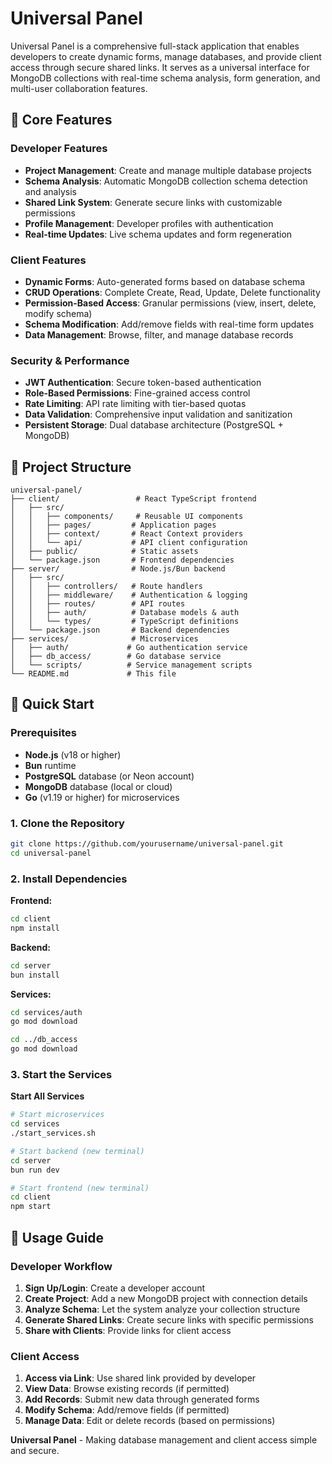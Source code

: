# Universal Panel

Universal Panel is a comprehensive full-stack application that enables developers to create dynamic forms, manage databases, and provide client access through secure shared links. It serves as a universal interface for MongoDB collections with real-time schema analysis, form generation, and multi-user collaboration features.

## 🚀 Core Features

### Developer Features
- **Project Management**: Create and manage multiple database projects
- **Schema Analysis**: Automatic MongoDB collection schema detection and analysis
- **Shared Link System**: Generate secure links with customizable permissions
- **Profile Management**: Developer profiles with authentication
- **Real-time Updates**: Live schema updates and form regeneration

### Client Features
- **Dynamic Forms**: Auto-generated forms based on database schema
- **CRUD Operations**: Complete Create, Read, Update, Delete functionality
- **Permission-Based Access**: Granular permissions (view, insert, delete, modify schema)
- **Schema Modification**: Add/remove fields with real-time form updates
- **Data Management**: Browse, filter, and manage database records

### Security & Performance
- **JWT Authentication**: Secure token-based authentication
- **Role-Based Permissions**: Fine-grained access control
- **Rate Limiting**: API rate limiting with tier-based quotas
- **Data Validation**: Comprehensive input validation and sanitization
- **Persistent Storage**: Dual database architecture (PostgreSQL + MongoDB)


## 📁 Project Structure

```
universal-panel/
├── client/                 # React TypeScript frontend
│   ├── src/
│   │   ├── components/     # Reusable UI components
│   │   ├── pages/         # Application pages
│   │   ├── context/       # React Context providers
│   │   └── api/           # API client configuration
│   ├── public/            # Static assets
│   └── package.json       # Frontend dependencies
├── server/                # Node.js/Bun backend
│   ├── src/
│   │   ├── controllers/   # Route handlers
│   │   ├── middleware/    # Authentication & logging
│   │   ├── routes/        # API routes
│   │   ├── auth/          # Database models & auth
│   │   └── types/         # TypeScript definitions
│   └── package.json       # Backend dependencies
├── services/              # Microservices
│   ├── auth/             # Go authentication service
│   ├── db_access/        # Go database service
│   └── scripts/          # Service management scripts
└── README.md             # This file
```

## 🚀 Quick Start

### Prerequisites
- **Node.js** (v18 or higher)
- **Bun** runtime
- **PostgreSQL** database (or Neon account)
- **MongoDB** database (local or cloud)
- **Go** (v1.19 or higher) for microservices

### 1. Clone the Repository
```bash
git clone https://github.com/yourusername/universal-panel.git
cd universal-panel
```

### 2. Install Dependencies

**Frontend:**
```bash
cd client
npm install
```

**Backend:**
```bash
cd server
bun install
```

**Services:**
```bash
cd services/auth
go mod download

cd ../db_access  
go mod download
```

### 3. Start the Services

**Start All Services**
```bash
# Start microservices
cd services
./start_services.sh

# Start backend (new terminal)
cd server
bun run dev

# Start frontend (new terminal)  
cd client
npm start
```

## 📖 Usage Guide

### Developer Workflow

1. **Sign Up/Login**: Create a developer account
2. **Create Project**: Add a new MongoDB project with connection details
3. **Analyze Schema**: Let the system analyze your collection structure
4. **Generate Shared Links**: Create secure links with specific permissions
5. **Share with Clients**: Provide links for client access

### Client Access

1. **Access via Link**: Use shared link provided by developer
2. **View Data**: Browse existing records (if permitted)
3. **Add Records**: Submit new data through generated forms
4. **Modify Schema**: Add/remove fields (if permitted)
5. **Manage Data**: Edit or delete records (based on permissions)


**Universal Panel** - Making database management and client access simple and secure.
